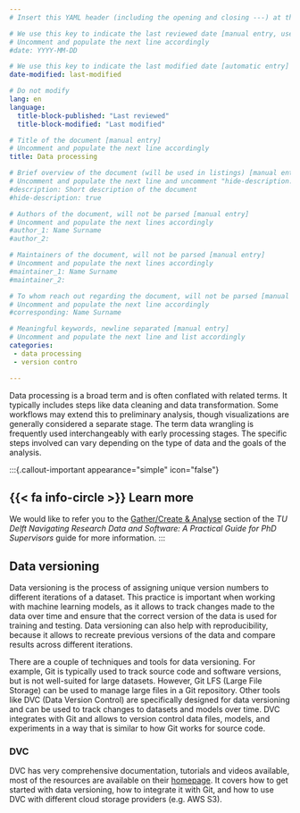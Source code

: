 ```yaml
---
# Insert this YAML header (including the opening and closing ---) at the beginning of the document and fill it out accordingly

# We use this key to indicate the last reviewed date [manual entry, use YYYY-MM-DD]
# Uncomment and populate the next line accordingly
#date: YYYY-MM-DD

# We use this key to indicate the last modified date [automatic entry]
date-modified: last-modified

# Do not modify
lang: en
language: 
  title-block-published: "Last reviewed"
  title-block-modified: "Last modified"

# Title of the document [manual entry]
# Uncomment and populate the next line accordingly
title: Data processing

# Brief overview of the document (will be used in listings) [manual entry]
# Uncomment and populate the next line and uncomment "hide-description: true".
#description: Short description of the document
#hide-description: true

# Authors of the document, will not be parsed [manual entry]
# Uncomment and populate the next lines accordingly
#author_1: Name Surname
#author_2:

# Maintainers of the document, will not be parsed [manual entry]
# Uncomment and populate the next lines accordingly
#maintainer_1: Name Surname
#maintainer_2:

# To whom reach out regarding the document, will not be parsed [manual entry]
# Uncomment and populate the next line accordingly
#corresponding: Name Surname

# Meaningful keywords, newline separated [manual entry]
# Uncomment and populate the next line and list accordingly
categories: 
 - data processing
 - version contro 

--- 
```


Data processing is a broad term and is often conflated with related terms. It typically includes steps like data cleaning and data transformation. Some workflows may extend this to preliminary analysis, though visualizations are generally considered a separate stage. The term data wrangling is frequently used interchangeably with early processing stages. The specific steps involved can vary depending on the type of data and the goals of the analysis.

:::{.callout-important appearance="simple" icon="false"}
## {{< fa info-circle >}} Learn more
We would like to refer you to the [Gather/Create & Analyse](https://phdsupervisors.tudl.tudelft.nl/phase/gather-create-analyse/) section of the *TU Delft Navigating Research Data and Software: A Practical Guide for PhD Supervisors* guide for more information.
:::

## Data versioning

Data versioning is the process of assigning unique version numbers to different iterations of a dataset. This practice is important when working with machine learning models, as it allows to track changes made to the data over time and ensure that the correct version of the data is used for training and testing. Data versioning can also help with reproducibility, because it allows to recreate previous versions of the data and compare results across different iterations. 

There are a couple of techniques and tools for data versioning. For example, Git is typically used to track source code and software versions, but is not well-suited for large datasets. However, Git LFS (Large File Storage) can be used to manage large files in a Git repository. Other tools like DVC (Data Version Control) are specifically designed for data versioning and can be used to track changes to datasets and models over time. DVC integrates with Git and allows to version control data files, models, and experiments in a way that is similar to how Git works for source code.

### DVC

DVC has very comprehensive documentation, tutorials and videos available, most of the resources are available on their [homepage](https://dvc.org/doc). It covers how to get started with data versioning, how to integrate it with Git, and how to use DVC with different cloud storage providers (e.g. AWS S3).